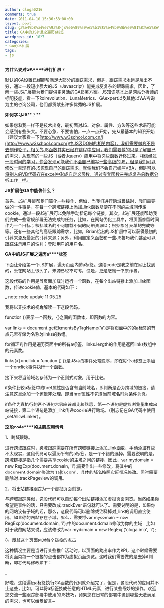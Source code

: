 ```yaml
---
author: cloga0216
comments: true
date: 2011-04-10 15:36:53+00:00
layout: post
slug: ga%e4%b8%ad%e7%9a%84js%e6%89%a9%e5%b1%95%e4%b9%8b%e9%81%8d%e5%8e%86a%e6%a0%87%e7%ad%be
title: GA中的JS扩展之遍历a标签
wordpress_id: 1027
categories:
- GA的JS扩展
tags:
- js
---
```


**为什么要对GA****进行扩展？**

默认的GA设置已经能帮满足大部分的跟踪需求，但是，跟踪需求永远是层出不穷，通过一段短小强大的JS（Javascript）能完成更复杂的跟踪需求，因此，了解一些JS扩展能为我们提供更灵活的GA部署方案。JS知识基本上是网站分析师的标配技能，看一下Roirevolution、LunaMetrics、GAexpert以及其他以WA咨询为主的咨询公司，他们都贡献出许多优秀的JS扩展。

**如何学习JS****？**

如果您和我一样不是技术出身，最初面对JS、对象、属性、方法等这些术语可能会感到有些头大。不要心急、不要害怕，一点一点开始，先从最基本的知识开始（建议大家看一下[http://www.w3school.com.cn/](http://www.w3school.com.cn/)中JS及DOM的相关内容）。我们需要做的不是去创作轮子，相关的JS函数其实已经在编程中应用，我们需要做的只是了解自己的需求，从现有的一些JS（或者Jquery）应用中将这些函数迁移过来。相信经过一段时间的学习，你会发现可能我们不会自己编写一些高级的JS，但是我们可以修改一些现有的JS实现自己的跟踪需求，就像我们不会自己编写VBA，但是可以将别人的VB代码存在excel中形成自定义函数，通过嵌套函数来完成复杂的数据分析工作一样。

<!-- more -->

**JS****扩展在GA****中能做什么？**

首先，JS扩展能帮我们简化一些操作，例如，当我们进行跨域跟踪时，我们需要做的一件事是，在每一个跨域链接上添加_link函数以便在不同的主域间传递cookie，通过一段JS扩展可以免除手动标记每个链接。其次，JS扩展还能帮助我们完成一些常规部署无法完成的任务，比如，在网站优化工具中，将页面停留时间作为一个目标；根据域名的不同加载不同的网络资源ID；根据部分表单的完成等等。还有一些其他的高级跟踪需求，比如，Brian给出的JS扩展中可以获得最初的引荐来源及最近的引荐来源；另外，利用自定义函数和一些JS技巧我们甚至可以跟踪注册用户的性别；登陆用户的用户名。

**GA****中的JS****扩展之遍历a****标签**

下面让介绍第一个JS扩展，遍历页面内的a标签。这段code是我之前在网上找到的，丢在网站上很久了，来源已经不可考，但是，还是感谢一下原作者。

这段代码的作用是当页面加载时运行一个函数，在每个出站链接上添加_link函数，传递cookie值。基本的代码如下：

_<script>
__var oldwhandler=window.onload__
window.onload =
__ function lhandler () {
var links = document.getElementsByTagName('a');
for (var x=0; x < links.length; x++) {
var oldlhandler=link[x].onclick
links[x].onclick = function () {
oldlhandler();
var mydomain = new RegExp(document.domain, 'i');
if(!mydomain.test(this.getAttribute('href'))) {
_gaq.push(['_trackPageview',"/outgoing/" + this.getAttribute("href")]);
_gaq.push(['_link', this.getAttribute("href")]);return false;
}
};
}
};
</script>
note:code update 11.05.25_

我将以非技术的视角解读一下这段代码。

function ()表示一个函数，{}之间的函数体，即函数的内容。

var links = document.getElementsByTagName('a')是将页面中的的a标签的节点元素存储为名称为links的数组。

for循环的作用是遍历页面中的所有a标签。links.length的作用是返回links数组中的元素数。

links[x].onclick = function () {}是JS中的事件处理程序，即在每个a标签上添加一个onclick事件执行一个函数。

接下来将当前域名存储为一个正则式对象，用于比较。

if条件比较a标签中的href属性是否含有当前域名，即判断是否为跨域的链接，请注意这里添加一个逻辑非处理，即当href属性不包含当前域名时为条件为真。

if条件为真执行的两个语句大家应该都比较熟悉，第一个语句是虚拟浏览量生成出站链接，第二个语句是添加_link传递cookie进行跨域。（别忘记在GA代码中使用_setAllowLinker）。

**这段code****的主要应用情境**

1、跨域跟踪。

进行跨域跟踪时，跨域跟踪需要在所有跨域链接上添加_link函数，手动添加有些不太现实，这段代码可以遍历所有的a标签，是一个不错的选择。需要说明的是，跨域链接是指几个需要共享cookie的主域之间的链接，因此，var mydomain = new RegExp(document.domain, 'i');需要作出一些修改，将其中的document.domain修改为'(a|b).com'，具体的域名按照实际情况修改。同时需要删除对_trackPageview的调用。

2、将出站链接跟踪为一个虚拟页面浏览。

与跨域跟踪类似，这段代码可以自动每个出站链接添加虚拟页面浏览。当然如果你希望是事件的话，只需要改成_trackEven语句就可以了。需要说明的是，如果你的网站没有子域的话，那么，这段代码可以删除或注释掉对_link的调用直接使用。如果你的网站存在子域，那么，需要将var mydomain = new RegExp(document.domain, 'i');中的document.domain修改为你的主域，比如对于我的网站来说，应该修改为var mydomain = new RegExp('cloga.info', 'i');

3、跟踪这个页面内对每个链接的点击

这种情况主要是当进行某些推广活动时，以页面的跳出率作为KPI，这个时候需要将页面内每一个链接的点击都作为虚拟页面浏览。这时我们需要做的是去掉if判断，即将代码修改如下：

_<script>
window.onload = function () {
var links = document.getElementsByTagName('a');
for (var x=0; x < links.length; x++) {
links[x].onclick = function () {
_gaq.push(['_trackPageview',"/outgoing/" + this.getAttribute("href")]);
};
}
};
</script>_

好啦，这段遍历a标签执行GA函数的代码就介绍完了，但是，这段代码的应用并不止这些，比如，可以将a标签换成任意的HTML元素，进行某些奇妙的操作。欢迎您交流一些跟踪部署中使用的JS技巧，如果您在日常的部署中遇到哪些无法满足的需求，也可以给我留言~
